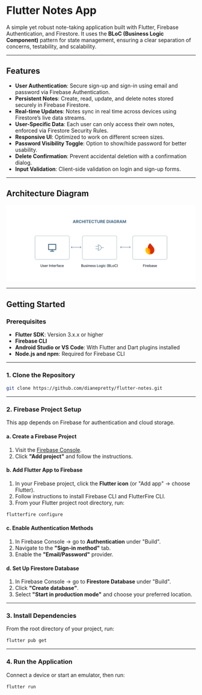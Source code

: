 
# Flutter Notes App

A simple yet robust note-taking application built with Flutter, Firebase Authentication, and Firestore. It uses the **BLoC (Business Logic Component)** pattern for state management, ensuring a clear separation of concerns, testability, and scalability.

---

## Features

* **User Authentication**: Secure sign-up and sign-in using email and password via Firebase Authentication.
* **Persistent Notes**: Create, read, update, and delete notes stored securely in Firebase Firestore.
* **Real-time Updates**: Notes sync in real time across devices using Firestore’s live data streams.
* **User-Specific Data**: Each user can only access their own notes, enforced via Firestore Security Rules.
* **Responsive UI**: Optimized to work on different screen sizes.
* **Password Visibility Toggle**: Option to show/hide password for better usability.
* **Delete Confirmation**: Prevent accidental deletion with a confirmation dialog.
* **Input Validation**: Client-side validation on login and sign-up forms.

---

## Architecture Diagram

![Architecture diagram](assets/architecture_diagram.png)

---

## Getting Started

### Prerequisites

* **Flutter SDK**: Version 3.x.x or higher
* **Firebase CLI**
* **Android Studio or VS Code**: With Flutter and Dart plugins installed
* **Node.js and npm**: Required for Firebase CLI

---

### 1. Clone the Repository

```bash
git clone https://github.com/dianepretty/flutter-notes.git
```

---

### 2. Firebase Project Setup

This app depends on Firebase for authentication and cloud storage.

#### a. Create a Firebase Project

1. Visit the [Firebase Console](https://console.firebase.google.com/).
2. Click **"Add project"** and follow the instructions.

#### b. Add Flutter App to Firebase

1. In your Firebase project, click the **Flutter icon** (or "Add app" → choose Flutter).
2. Follow instructions to install Firebase CLI and FlutterFire CLI.
3. From your Flutter project root directory, run:

```bash
flutterfire configure
```

#### c. Enable Authentication Methods

1. In Firebase Console → go to **Authentication** under "Build".
2. Navigate to the **"Sign-in method"** tab.
3. Enable the **"Email/Password"** provider.

#### d. Set Up Firestore Database

1. In Firebase Console → go to **Firestore Database** under "Build".
2. Click **"Create database"**.
3. Select **"Start in production mode"** and choose your preferred location.

---

### 3. Install Dependencies

From the root directory of your project, run:

```bash
flutter pub get
```

---

### 4. Run the Application

Connect a device or start an emulator, then run:

```bash
flutter run
```

